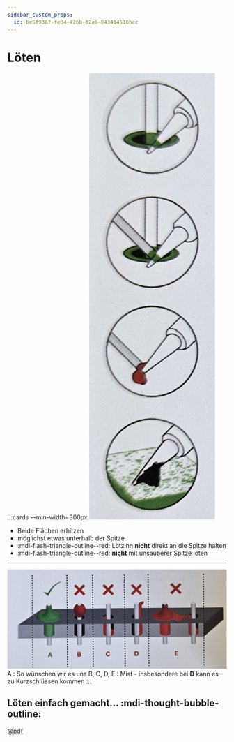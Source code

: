 ```yaml
---
sidebar_custom_props:
  id: be5f9367-fe84-426b-82a6-043414616bcc
---
```

# Löten

:::cards --min-width=300px
![--width=120px](images/solder-tip01.jpg)
- Beide Flächen erhitzen
- möglichst etwas unterhalb der Spitze
- :mdi-flash-triangle-outline--red: Lötzinn **nicht** direkt an die Spitze halten
- :mdi-flash-triangle-outline--red: **nicht** mit unsauberer Spitze löten
***
![](images/solder-tip02.jpg)
A
: So wünschen wir es uns
B, C, D, E
: Mist - insbesondere bei **D** kann es zu Kurzschlüssen kommen
:::


## Löten einfach gemacht... :mdi-thought-bubble-outline:

<div style={{maxWidth: '600px'}}>

[@pdf](assets/SolderComic.pdf)

</div>
